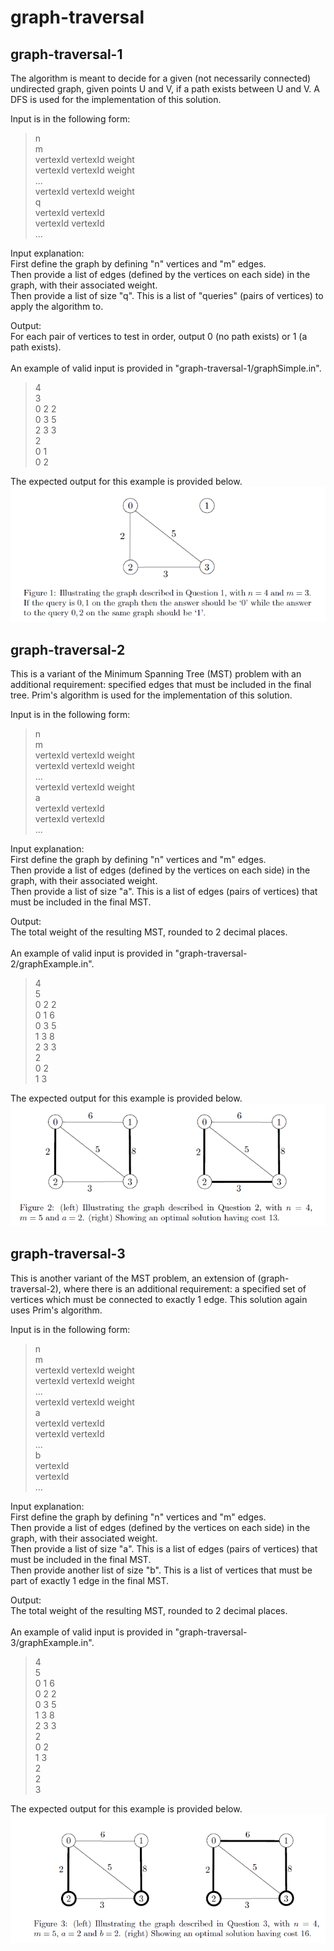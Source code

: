 # graph-traversal

## graph-traversal-1
The algorithm is meant to decide for a given (not necessarily connected) undirected graph, given points U and V, if a path exists between U and V. A DFS is used for the implementation of this solution.

Input is in the following form:  
>n  
m  
vertexId vertexId weight  
vertexId vertexId weight  
...  
vertexId vertexId weight  
q  
vertexId vertexId  
vertexId vertexId  
...

Input explanation:  
First define the graph by defining "n" vertices and "m" edges.  
Then provide a list of edges (defined by the vertices on each side) in the graph, with their associated weight.  
Then provide a list of size "q". This is a list of "queries" (pairs of vertices) to apply the algorithm to.

Output:  
For each pair of vertices to test in order, output 0 (no path exists) or 1 (a path exists).
<br>
<br>
An example of valid input is provided in "graph-traversal-1/graphSimple.in".  
>4  
3  
0 2 2  
0 3 5  
2 3 3  
2  
0 1  
0 2  

The expected output for this example is provided below.  
![graph-traversal-1](graph-traversal-1/example.PNG)

## graph-traversal-2
This is a variant of the Minimum Spanning Tree (MST) problem with an additional requirement: specified edges that must be included in the final tree. Prim's algorithm is used for the implementation of this solution.

Input is in the following form:  
>n  
m  
vertexId vertexId weight  
vertexId vertexId weight  
...  
vertexId vertexId weight  
a  
vertexId vertexId  
vertexId vertexId  
...

Input explanation:  
First define the graph by defining "n" vertices and "m" edges.  
Then provide a list of edges (defined by the vertices on each side) in the graph, with their associated weight.  
Then provide a list of size "a". This is a list of edges (pairs of vertices) that must be included in the final MST.

Output:  
The total weight of the resulting MST, rounded to 2 decimal places.
<br>
<br>
An example of valid input is provided in "graph-traversal-2/graphExample.in".  
>4  
5  
0 2 2  
0 1 6  
0 3 5  
1 3 8  
2 3 3  
2  
0 2  
1 3  

The expected output for this example is provided below.  
![graph-traversal-2](graph-traversal-2/example2.PNG)

## graph-traversal-3
This is another variant of the MST problem, an extension of (graph-traversal-2), where there is an additional requirement: a specified set of vertices which must be connected to exactly 1 edge. This solution again uses Prim's algorithm.

Input is in the following form:  
>n  
m  
vertexId vertexId weight  
vertexId vertexId weight  
...  
vertexId vertexId weight  
a  
vertexId vertexId  
vertexId vertexId  
...  
b  
vertexId  
vertexId  
...

Input explanation:  
First define the graph by defining "n" vertices and "m" edges.  
Then provide a list of edges (defined by the vertices on each side) in the graph, with their associated weight.  
Then provide a list of size "a". This is a list of edges (pairs of vertices) that must be included in the final MST.  
Then provide another list of size "b". This is a list of vertices that must be part of exactly 1 edge in the final MST.

Output:  
The total weight of the resulting MST, rounded to 2 decimal places.
<br>
<br>
An example of valid input is provided in "graph-traversal-3/graphExample.in".  
>4  
5  
0 1 6  
0 2 2  
0 3 5  
1 3 8  
2 3 3  
2  
0 2  
1 3  
2  
2  
3  

The expected output for this example is provided below.  
![graph-traversal-3](graph-traversal-3/example3.PNG)
